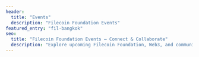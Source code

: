 ```yaml
---
header:
  title: "Events"
  description: "Filecoin Foundation Events"
featured_entry: "fil-bangkok"
seo:
  title: "Filecoin Foundation Events – Connect & Collaborate"
  description: "Explore upcoming Filecoin Foundation, Web3, and community events. Connect with community members worldwide to collaborate and innovate."
---
```

